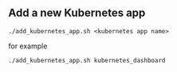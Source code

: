## Add a new Kubernetes app
```
./add_kubernetes_app.sh <kubernetes app name>
```

for example
```
./add_kubernetes_app.sh kubernetes_dashboard
```
